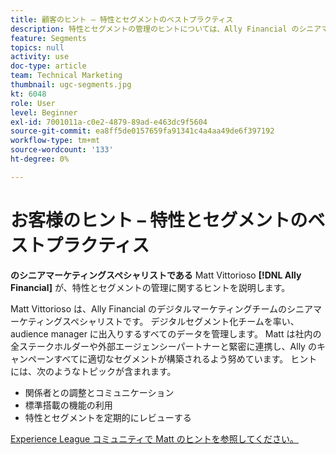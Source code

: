 ```yaml
---
title: 顧客のヒント – 特性とセグメントのベストプラクティス
description: 特性とセグメントの管理のヒントについては、Ally Financial のシニアマーケティングスペシャリストである Matt Vittorioso が説明しています。
feature: Segments
topics: null
activity: use
doc-type: article
team: Technical Marketing
thumbnail: ugc-segments.jpg
kt: 6048
role: User
level: Beginner
exl-id: 7001011a-c0e2-4879-89ad-e463dc9f5604
source-git-commit: ea8ff5de0157659fa91341c4a4aa49de6f397192
workflow-type: tm+mt
source-wordcount: '133'
ht-degree: 0%

---
```


# お客様のヒント – 特性とセグメントのベストプラクティス

**のシニアマーケティングスペシャリストである** Matt Vittorioso **[!DNL Ally Financial]** が、特性とセグメントの管理に関するヒントを説明します。

Matt Vittorioso は、Ally Financial のデジタルマーケティングチームのシニアマーケティングスペシャリストです。 デジタルセグメント化チームを率い、audience manager に出入りするすべてのデータを管理します。 Matt は社内の全ステークホルダーや外部エージェンシーパートナーと緊密に連携し、Ally のキャンペーンすべてに適切なセグメントが構築されるよう努めています。 ヒントには、次のようなトピックが含まれます。

* 関係者との調整とコミュニケーション
* 標準搭載の機能の利用
* 特性とセグメントを定期的にレビューする

[Experience League コミュニティで Matt のヒントを参照してください。](https://experienceleaguecommunities.adobe.com/t5/adobe-audience-manager-blogs/traits-and-segments-best-practices/ba-p/367729)
